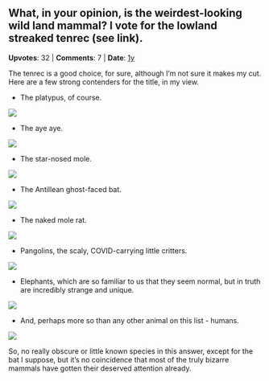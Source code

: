## What, in your opinion, is the weirdest-looking wild land mammal? I vote for the lowland streaked tenrec (see link).
    
**Upvotes**: 32 | **Comments**: 7 | **Date**: [1y](https://www.quora.com/What-in-your-opinion-is-the-weirdest-looking-wild-land-mammal-I-vote-for-the-lowland-streaked-tenrec-see-link/answer/Gary-Meaney)

The tenrec is a good choice, for sure, although I’m not sure it makes my cut. Here are a few strong contenders for the title, in my view.

*   The platypus, of course.

![](https://qph.fs.quoracdn.net/main-qimg-bf57a437b27e6a6921e114766447fd9a-lq)

*   The aye aye.

![](https://qph.fs.quoracdn.net/main-qimg-1cfdf0bd7ee9366612fcd6ccd62375be-lq)

*   The star-nosed mole.

![](https://qph.fs.quoracdn.net/main-qimg-4d6b8e36643a9b28952eac34f1152b26-lq)

*   The Antillean ghost-faced bat.

![](https://qph.fs.quoracdn.net/main-qimg-5ad9e0bea2d4ef5e9bc100b0ec4708cd-lq)

*   The naked mole rat.

![](https://qph.fs.quoracdn.net/main-qimg-7384a2729cb0c17463e4ffacf795c682-lq)

*   Pangolins, the scaly, COVID-carrying little critters.

![](https://qph.fs.quoracdn.net/main-qimg-bc1e36a8bf1fbd508f7072a957e2f5f5-lq)

*   Elephants, which are so familiar to us that they seem normal, but in truth are incredibly strange and unique.

![](https://qph.fs.quoracdn.net/main-qimg-49d4ac36654f1bba355e188ec286391a-lq)

*   And, perhaps more so than any other animal on this list - humans.

![](https://qph.fs.quoracdn.net/main-qimg-7ccdb75531ecc1d58bdde0b40df9bbd7-lq)

So, no really obscure or little known species in this answer, except for the bat I suppose, but it’s no coincidence that most of the truly bizarre mammals have gotten their deserved attention already.

